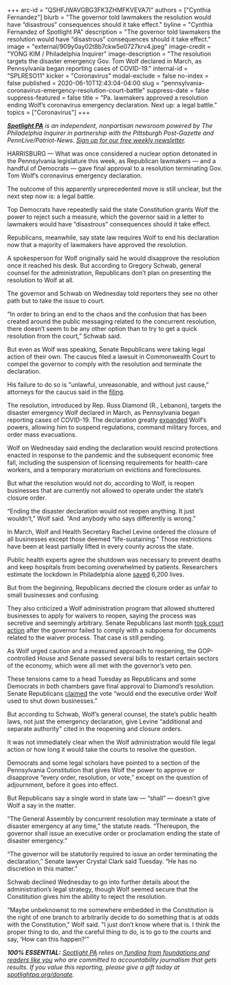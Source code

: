 +++
arc-id = "QSHFJWAVGBG3FK3ZHMFKVEVA7I"
authors = ["Cynthia Fernandez"]
blurb = "The governor told lawmakers the resolution would have “disastrous” consequences should it take effect."
byline = "Cynthia Fernandez of Spotlight PA"
description = "The governor told lawmakers the resolution would have “disastrous” consequences should it take effect."
image = "external/909y0ay02t8b7ckw5e0727krv4.jpeg"
image-credit = "YONG KIM / Philadelphia Inquirer"
image-description = "The resolution targets the disaster emergency Gov. Tom Wolf declared in March, as Pennsylvania began reporting cases of COVID-19."
internal-id = "SPLRESO11"
kicker = "Coronavirus"
modal-exclude = false
no-index = false
published = 2020-06-10T12:43:04-04:00
slug = "pennsylvania-coronavirus-emergency-resolution-court-battle"
suppress-date = false
suppress-featured = false
title = "Pa. lawmakers approved a resolution ending Wolf’s coronavirus emergency declaration. Next up: a legal battle."
topics = ["Coronavirus"]
+++

<a href="https://www.spotlightpa.org/"><i><b>Spotlight PA</b></i></a><i> is an independent, nonpartisan newsroom powered by The Philadelphia Inquirer in partnership with the Pittsburgh Post-Gazette and PennLive/Patriot-News. </i><a href="https://www.spotlightpa.org/newsletters"><i>Sign up for our free weekly newsletter</i></a><i>.</i>

HARRISBURG — What was once considered a nuclear option detonated in the Pennsylvania legislature this week, as Republican lawmakers — and a handful of Democrats — gave final approval to a resolution terminating Gov. Tom Wolf’s coronavirus emergency declaration.

The outcome of this apparently unprecedented move is still unclear, but the next step now is: a legal battle.

Top Democrats have repeatedly said the state Constitution grants Wolf the power to reject such a measure, which the governor said in a letter to lawmakers would have “disastrous” consequences should it take effect.

Republicans, meanwhile, say state law requires Wolf to end his declaration now that a majority of lawmakers have approved the resolution.

A spokesperson for Wolf originally said he would disapprove the resolution once it reached his desk. But according to Gregory Schwab, general counsel for the administration, Republicans don’t plan on presenting the resolution to Wolf at all.

The governor and Schwab on Wednesday told reporters they see no other path but to take the issue to court.

“In order to bring an end to the chaos and the confusion that has been created around the public messaging related to the concurrent resolution, there doesn’t seem to be any other option than to try to get a quick resolution from the court,” Schwab said.

<script src="https://www.spotlightpa.org/embed.js" async></script><div data-spl-embed-version="1" data-spl-src="https://www.spotlightpa.org/embeds/donate/"></div>


But even as Wolf was speaking, Senate Republicans were taking legal action of their own. The caucus filed a lawsuit in Commonwealth Court to compel the governor to comply with the resolution and terminate the declaration.

His failure to do so is "unlawful, unreasonable, and without just cause,” attorneys for the caucus said in the <a href="https://web.archive.org/20200615173635/https://www.senatorcorman.com/wp-content/uploads/sites/38/2020/06/Petition-for-Review.pdf">filing</a>.

The resolution, introduced by Rep. Russ Diamond (R., Lebanon), targets the disaster emergency Wolf declared in March, as Pennsylvania began reporting cases of COVID-19. The declaration greatly <a href="https://www.spotlightpa.org/news/2020/03/coronavirus-tom-wolf-emergency-powers-pennsylvania/">expanded</a> Wolf’s powers, allowing him to suspend regulations, command military forces, and order mass evacuations.

Wolf on Wednesday said ending the declaration would rescind protections enacted in response to the pandemic and the subsequent economic free fall, including the suspension of licensing requirements for health-care workers, and a temporary moratorium on evictions and foreclosures.

But what the resolution would not do, according to Wolf, is reopen businesses that are currently not allowed to operate under the state’s closure order.

“Ending the disaster declaration would not reopen anything. It just wouldn’t,” Wolf said. “And anybody who says differently is wrong.”

In March, Wolf and Health Secretary Rachel Levine ordered the closure of all businesses except those deemed “life-sustaining.” Those restrictions have been at least partially lifted in every county across the state.

Public health experts agree the shutdown was necessary to prevent deaths and keep hospitals from becoming overwhelmed by patients. Researchers estimate the lockdown in Philadelphia alone <a href="https://www.inquirer.com/news/drexel-model-estimates-philadelphias-coronavirus-lockdown-saved-6200-lives-20200512.html" target=_blank>saved</a> 6,200 lives.

But from the beginning, Republicans decried the closure order as unfair to small businesses and confusing.

They also criticized a Wolf administration program that allowed shuttered businesses to apply for waivers to reopen, saying the process was secretive and seemingly arbitrary. Senate Republicans last month <a href="https://www.spotlightpa.org/news/2020/05/pennsylvania-business-waiver-court-gop-tom-wolf/">took court action</a> after the governor failed to comply with a subpoena for documents related to the waiver process. That case is still pending.

As Wolf urged caution and a measured approach to reopening, the GOP-controlled House and Senate passed several bills to restart certain sectors of the economy, which were all met with the governor’s veto pen.

These tensions came to a head Tuesday as Republicans and some Democrats in both chambers gave final approval to Diamond’s resolution. Senate Republicans <a href="https://web.archive.org/web/20221203161414/https://www.pasenategop.com/blog/senate-republican-leaders-comment-on-senate-passage-of-resolution-to-end-governor-wolfs-business-shutdown-order/" target=_blank>claimed</a> the vote “would end the executive order Wolf used to shut down businesses.”

<script src="https://www.spotlightpa.org/embed.js" async></script><div data-spl-embed-version="1" data-spl-src="https://www.spotlightpa.org/embeds/newsletter/"></div>


But according to Schwab, Wolf’s general counsel, the state’s public health laws, not just the emergency declaration, give Levine “additional and separate authority" cited in the reopening and closure orders.

It was not immediately clear when the Wolf administration would file legal action or how long it would take the courts to resolve the question.

Democrats and some legal scholars have pointed to a section of the Pennsylvania Constitution that gives Wolf the power to approve or disapprove “every order, resolution, or vote,” except on the question of adjournment, before it goes into effect.

But Republicans say a single word in state law — “shall” — doesn’t give Wolf a say in the matter.

“The General Assembly by concurrent resolution may terminate a state of disaster emergency at any time,” the statute reads. “Thereupon, the governor shall issue an executive order or proclamation ending the state of disaster emergency.”

“The governor will be statutorily required to issue an order terminating the declaration,” Senate lawyer Crystal Clark said Tuesday. “He has no discretion in this matter.”

Schwab declined Wednesday to go into further details about the administration’s legal strategy, though Wolf seemed secure that the Constitution gives him the ability to reject the resolution.

“Maybe unbeknownst to me somewhere embedded in the Constitution is the right of one branch to arbitrarily decide to do something that is at odds with the Constitution," Wolf said. "I just don’t know where that is. I think the proper thing to do, and the careful thing to do, is to go to the courts and say, ‘How can this happen?’”

<i><b>100% ESSENTIAL:</b></i> <a href="https://www.spotlightpa.org/"><i>Spotlight PA</i></a><i> relies on</i><a href="https://www.spotlightpa.org/support"><i> funding from foundations and readers like you</i></a><i> who are committed to accountability journalism that gets results. If you value this reporting, please give a gift today at </i><a href="http://spotlightpa.org/donate"><i>spotlightpa.org/donate</i></a><i>.</i>
